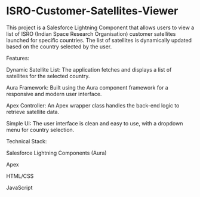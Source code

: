 # ISRO-Customer-Satellites-Viewer
This project is a Salesforce Lightning Component that allows users to view a list of ISRO (Indian Space Research Organisation) customer satellites launched for specific countries. The list of satellites is dynamically updated based on the country selected by the user.

Features:

Dynamic Satellite List: The application fetches and displays a list of satellites for the selected country.

Aura Framework: Built using the Aura component framework for a responsive and modern user interface.

Apex Controller: An Apex wrapper class handles the back-end logic to retrieve satellite data.

Simple UI: The user interface is clean and easy to use, with a dropdown menu for country selection.

Technical Stack:

Salesforce Lightning Components (Aura)

Apex

HTML/CSS

JavaScript
